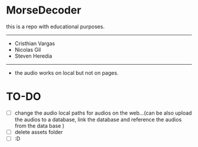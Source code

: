 # MorseDecoder
this is a repo with educational purposes. 
______________________________________________

  - Cristhian Vargas
  - Nicolas Gil
  - Steven Heredia
 
_______________________________________________

- the audio works on local but not on pages.

# TO-DO
  - [ ] change the audio local paths for audios on the web...(can be also upload the audios to a database, link the database and reference the audios from the data base )
  - [ ] delete assets folder
  - [ ] :D
